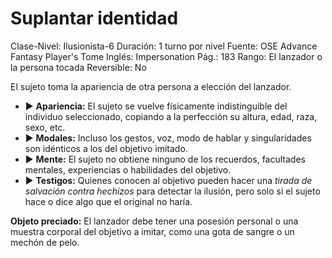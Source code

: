 # Suplantar identidad

Clase-Nivel: Ilusionista-6
Duración: 1 turno por nivel
Fuente: OSE Advance Fantasy Player's Tome
Inglés: Impersonation
Pág.: 183
Rango: El lanzador o la persona tocada
Reversible: No

El sujeto toma la apariencia de otra persona a elección del lanzador.  

- ▶ **Apariencia:** El sujeto se vuelve físicamente indistinguible del individuo seleccionado, copiando a la perfección su altura, edad, raza, sexo, etc.
- ▶ **Modales:** Incluso los gestos, voz, modo de hablar y singularidades son idénticos a los del objetivo imitado.
- ▶ **Mente:** El sujeto no obtiene ninguno de los recuerdos, facultades mentales, experiencias o habilidades del objetivo.
- ▶ **Testigos:** Quienes conocen al objetivo pueden hacer una *tirada de salvación contra hechizos* para detectar la ilusión, pero solo si el sujeto hace o dice algo que el original no haría.

**Objeto preciado:** El lanzador debe tener una posesión personal o una muestra corporal del objetivo a imitar, como una gota de sangre o un mechón de pelo.